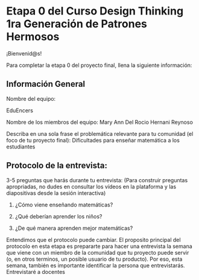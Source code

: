 # Etapa 0 del Curso Design Thinking 1ra Generación de Patrones Hermosos

¡Bienvenid@s!

Para completar la etapa 0 del proyecto final, llena la siguiente información:

## Información General

Nombre del equipo:

EduEncers

Nombre de los miembros del equipo: 
Mary Ann Del Rocio Hernani Reynoso

Describa en una sola frase el problemática relevante para tu comunidad (el foco de tu proyecto final):
Dificultades para enseñar matemática a los estudiantes

## Protocolo de la entrevista:

3-5 preguntas que harás durante tu entrevista:
(Para construir preguntas apropriadas, no dudes en consultar los vídeos en la plataforma y las diapositivas desde la sesión interactiva)

1. ¿Cómo viene enseñando matemáticas?

2. ¿Qué deberían aprender los niños?

3. ¿De qué manera aprenden mejor matemáticas?

Entendimos que el protocolo puede cambiar. El proposito principal del protocolo en esta etapa es prepararte para hacer una entrevista la semana que viene con un miembro de la comunidad que tu proyecto puede servir (o, en otros terminos, un posible usuario de tu producto). Por eso, esta semana, también es importante identificar la persona que entrevistarás. 
Entrevistaré a docentes
